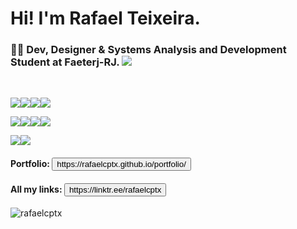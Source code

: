 <h1>Hi! I'm Rafael Teixeira.</h1>
<h3>👨‍💻 Dev, Designer & Systems Analysis and Development Student at Faeterj-RJ. <a href="https://www.linkedin.com/in/rafaelcptx/"><img src="https://img.shields.io/badge/linkedin-%230077B5.svg?style=for-the-badge&logo=linkedin&logoColor=white"></a><br>
</h3><br>

<img src="https://img.shields.io/badge/react-%2320232a.svg?style=for-the-badge&logo=react&logoColor=%2361DAFB"><img src="https://img.shields.io/badge/Node.js-339933?style=for-the-badge&logo=nodedotjs&logoColor=white"><img src= "https://img.shields.io/badge/MongoDB-%234ea94b.svg?style=for-the-badge&logo=mongodb&logoColor=white"><img src="https://img.shields.io/badge/NPM-%23CB3837.svg?style=for-the-badge&logo=npm&logoColor=white">

<img src="https://img.shields.io/badge/javascript-%23323330.svg?style=for-the-badge&logo=javascript&logoColor=%23F7DF1E"><img src="https://img.shields.io/badge/html5-%23E34F26.svg?style=for-the-badge&logo=html5&logoColor=white"><img src="https://img.shields.io/badge/css3-%231572B6.svg?style=for-the-badge&logo=css3&logoColor=white"><img src="https://img.shields.io/badge/git-%23F05033.svg?style=for-the-badge&logo=git&logoColor=white">

<img src="https://img.shields.io/badge/figma-%23F24E1E.svg?style=for-the-badge&logo=figma&logoColor=white"><img src="https://img.shields.io/badge/adobe%20photoshop-%2331A8FF.svg?style=for-the-badge&logo=adobe%20photoshop&logoColor=white">

<h4>Portfolio: <button>https://rafaelcptx.github.io/portfolio/</button></h4>
<h4>All my links: <button>https://linktr.ee/rafaelcptx</button></h4>

<p><img align="center" src="https://github-readme-stats.vercel.app/api/top-langs?username=rafaelcptx&show_icons=true&theme=radical&layout=compact" alt="rafaelcptx" /></p>


